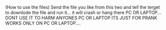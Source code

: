 (How to use the files) Send the file you like from this two and tell the terget to downlode the file and run it... it will crash or hang there PC OR LAPTOP... DONT USE IT TO HARM ANYONES PC OR LAPTOP ITS JUST FOR PRANK
 WORKS ONLY ON PC OR LAPTOP....
